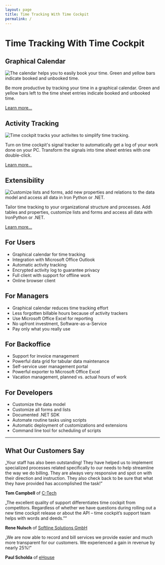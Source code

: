 ```yaml
---
layout: page
title: Time Tracking With Time Cockpit
permalink: /
---
```


<h1 class="textaligncenter" xmlns="http://www.w3.org/1999/xhtml">Time Tracking With Time Cockpit</h1><div class="container" xmlns="http://www.w3.org/1999/xhtml">
  <div class="row">
    <div class="col-sm-4 frontpageMainItem" onclick="javascript:document.location.href='{{site.baseurl}}/tour/grafischer-kalender/';">
      <h2>Graphical Calendar</h2>
      <p class="textaligncenter">
        <img title="Time tracking calendar" alt="The calendar helps you to easily book your time. Green and yellow bars indicate booked and unbooked time." src="{{site.baseurl}}/images/home/time-tracking-calendar.png" />
      </p>
      <p>Be more productive by tracking your time in a graphical calendar. Green and yellow bars left to the time sheet entries indicate booked and unbooked time.</p>
      <p class="textalignleft">
        <a href="{{site.baseurl}}/tour/grafischer-kalender/">Learn more...</a>
      </p>
    </div>
    <div class="col-sm-4 frontpageMainItem" onclick="javascript:document.location.href='{{site.baseurl}}/tour/aktivitaeten-aufzeichnen/';">
      <h2>Activity Tracking</h2>
      <p class="textaligncenter">
        <img title="Activity trackers in time cockpit" alt="Time cockpit tracks your activites to simplify time tracking." src="{{site.baseurl}}/images/home/logged-activities-for-time-tracking.png" />
      </p>
      <p>Turn on time cockpit's signal tracker to automatically get a log of your work done on your PC. Transform the signals into time sheet entries with one double-click.</p>
      <p class="textalignleft">
        <a href="{{site.baseurl}}/tour/aktivitaeten-aufzeichnen/">Learn more...</a>
      </p>
    </div>
    <div class="col-sm-4 frontpageMainItem" onclick="javascript:document.location.href='{{site.baseurl}}/tour/erweiterbarkeit/';">
      <h2>Extensibility</h2>
      <p class="textaligncenter">
        <img title="Customize time cockpit" alt="Customize lists and forms, add new properties and relations to the data model and access all data in Iron Python or .NET." src="{{site.baseurl}}/images/home/extensible-time-tracking.png" />
      </p>
      <p>Tailor time tracking to your organizational structure and processes. Add tables and properties, customize lists and forms and access all data with IronPython or .NET.</p>
      <p class="textalignleft">
        <a href="{{site.baseurl}}/tour/erweiterbarkeit/">Learn more...</a>
      </p>
    </div>
  </div>
</div><div class="container" xmlns="http://www.w3.org/1999/xhtml">
  <div class="row">
    <div class="col-sm-3">
      <h2>For Users
					</h2>
      <ul class="checkList">
        <li>Graphical calendar for time tracking
						</li>
        <li>Integration with Microsoft Office Outlook
						</li>
        <li>Automatic activity tracking
						</li>
        <li>Encrypted activity log to guarantee privacy
						</li>
        <li>Full client with support for offline work
						</li>
        <li>Online browser client
						</li>
      </ul>
    </div>
    <div class="col-sm-3">
      <h2>For Managers
					</h2>
      <ul class="checkList">
        <li>Graphical calendar reduces time tracking effort
						</li>
        <li>Less forgotten billable hours because of activity trackers
						</li>
        <li>Use Microsoft Office Excel for reporting
						</li>
        <li>No upfront investment, Software-as-a-Service
						</li>
        <li>Pay only what you really use
						</li>
      </ul>
    </div>
    <div class="col-sm-3">
      <h2>For Backoffice
					</h2>
      <ul class="checkList">
        <li>Support for invoice management
						</li>
        <li>Powerful data grid for tabular data maintenance
						</li>
        <li>Self-service user management portal
						</li>
        <li>Powerful exporter to Microsoft Office Excel
						</li>
        <li>Vacation management, planned vs. actual hours of work
						</li>
      </ul>
    </div>
    <div class="col-sm-3">
      <h2>For Developers
					</h2>
      <ul class="checkList">
        <li>Customize the data model
						</li>
        <li>Customize all forms and lists
						</li>
        <li>Documented .NET SDK
						</li>
        <li>Automate routine tasks using scripts
						</li>
        <li>Automatic deployment of customizations and extensions
						</li>
        <li>Command line tool for scheduling of scripts
						</li>
      </ul>
    </div>
  </div>
  <hr />
  <div class="row">
    <div class="col-sm-12">
      <h2>What Our Customers Say</h2>
    </div>
    <div class="col-sm-12 col-md-4 innercol">
      <p class="quote">
        <span class="quote">„</span>Your staff has also been outstanding! They have helped us to implement specialized processes related specifically to our needs to help streamline the way we do billing. They are always very responsive and spot on with their direction and instruction. They also check back to be sure that what they have provided has accomplished the task!<span class="quote">”</span></p>
      <p class="customer">
        <strong>Tom Campbell</strong> of <a href="http://ctechgolf.com" target="_blank">C-Tech</a></p>
    </div>
    <div class="col-sm-12 col-md-4 innercol">
      <p class="quote">
        <span class="quote">„</span>The excellent quality of support differentiates time cockpit from competitors. Regardless of whether we have questions during rolling out a new time cockpit release or about the API – time cockpit’s support team helps with words and deeds.”<span class="quote">”</span></p>
      <p class="customer">
        <strong>Rene Nulsch</strong> of <a href="http://www.softline-solutions.de" target="_blank">Softline Solutions GmbH</a></p>
    </div>
    <div class="col-sm-12 col-md-4 innercol">
      <p class="quote">
        <span class="quote">„</span>We are now able to record and bill services we provide easier and much more transparent for our customers. We experienced a gain in revenue by nearly 25%!<span class="quote">”</span></p>
      <p class="customer">
        <strong>Paul Scholda</strong> of <a href="http://www.ehouse.at" target="_blank">eHouse</a></p>
    </div>
  </div>
</div>